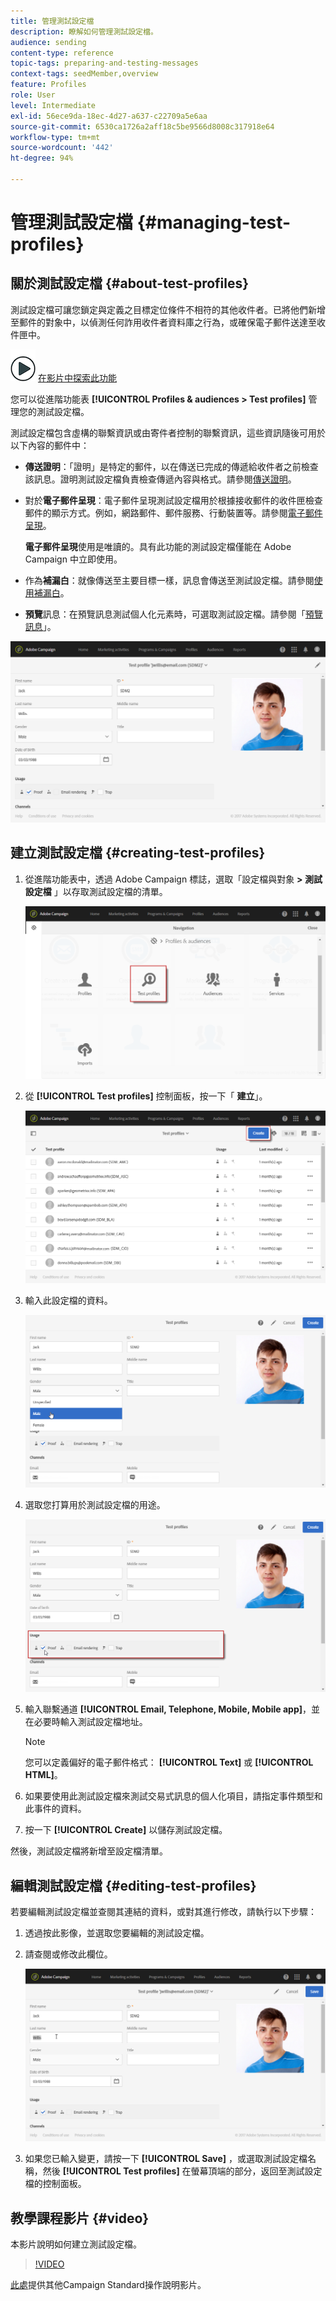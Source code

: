 ```yaml
---
title: 管理測試設定檔
description: 瞭解如何管理測試設定檔。
audience: sending
content-type: reference
topic-tags: preparing-and-testing-messages
context-tags: seedMember,overview
feature: Profiles
role: User
level: Intermediate
exl-id: 56ece9da-18ec-4d27-a637-c22709a5e6aa
source-git-commit: 6530ca1726a2aff18c5be9566d8008c317918e64
workflow-type: tm+mt
source-wordcount: '442'
ht-degree: 94%

---
```


# 管理測試設定檔 {#managing-test-profiles}

## 關於測試設定檔 {#about-test-profiles}

測試設定檔可讓您鎖定與定義之目標定位條件不相符的其他收件者。已將他們新增至郵件的對象中，以偵測任何詐用收件者資料庫之行為，或確保電子郵件送達至收件匣中。

![](assets/do-not-localize/how-to-video.png) [在影片中探索此功能](#video)

您可以從進階功能表 **[!UICONTROL Profiles & audiences > Test profiles]** 管理您的測試設定檔。

測試設定檔包含虛構的聯繫資訊或由寄件者控制的聯繫資訊，這些資訊隨後可用於以下內容的郵件中：

* **傳送證明**：「證明」是特定的郵件，以在傳送已完成的傳遞給收件者之前檢查該訊息。證明測試設定檔負責檢查傳遞內容與格式。請參閱[傳送證明](../../sending/using/sending-proofs.md)。
* 對於&#x200B;**電子郵件呈現**：電子郵件呈現測試設定檔用於根據接收郵件的收件匣檢查郵件的顯示方式。例如，網路郵件、郵件服務、行動裝置等。請參閱[電子郵件呈現](../../sending/using/email-rendering.md)。

  **電子郵件呈現**&#x200B;使用是唯讀的。具有此功能的測試設定檔僅能在 Adobe Campaign 中立即使用。

* 作為&#x200B;**補漏白**：就像傳送至主要目標一樣，訊息會傳送至測試設定檔。請參閱[使用補漏白](../../sending/using/using-traps.md)。
* **預覽**&#x200B;訊息：在預覽訊息測試個人化元素時，可選取測試設定檔。請參閱「[預覽訊息](/help/sending/using/previewing-messages.md)」。

![](assets/test_profile.png)

## 建立測試設定檔 {#creating-test-profiles}

1. 從進階功能表中，透過 Adobe Campaign 標誌，選取「設定檔與對象 **> 測試設定檔** 」以存取測試設定檔的清單。

   ![](assets/test_profile_creation_1.png)

1. 從 **[!UICONTROL Test profiles]** 控制面板，按一下「 **建立**」。

   ![](assets/test_profile_creation_2.png)

1. 輸入此設定檔的資料。

   ![](assets/test_profile_creation_3.png)

1. 選取您打算用於測試設定檔的用途。

   ![](assets/test_profile_creation_4.png)

1. 輸入聯繫通道 **[!UICONTROL Email, Telephone, Mobile, Mobile app]**，並在必要時輸入測試設定檔地址。

   >[!NOTE]
   >
   >您可以定義偏好的電子郵件格式： **[!UICONTROL Text]** 或 **[!UICONTROL HTML]**。

1. 如果要使用此測試設定檔來測試交易式訊息的個人化項目，請指定事件類型和此事件的資料。
1. 按一下 **[!UICONTROL Create]** 以儲存測試設定檔。

然後，測試設定檔將新增至設定檔清單。

## 編輯測試設定檔 {#editing-test-profiles}

若要編輯測試設定檔並查閱其連結的資料，或對其進行修改，請執行以下步驟：

1. 透過按此影像，並選取您要編輯的測試設定檔。
1. 請查閱或修改此欄位。

   ![](assets/test_profile_edit.png)

1. 如果您已輸入變更，請按一下 **[!UICONTROL Save]** ，或選取測試設定檔名稱，然後 **[!UICONTROL Test profiles]** 在螢幕頂端的部分，返回至測試設定檔的控制面板。

## 教學課程影片 {#video}

本影片說明如何建立測試設定檔。

>[!VIDEO](https://video.tv.adobe.com/v/24094?quality=12)

[此處](https://experienceleague.adobe.com/docs/campaign-standard-learn/tutorials/overview.html?lang=zh-Hant)提供其他Campaign Standard操作說明影片。
